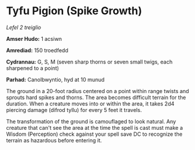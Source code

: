 # Tyfu Pigion (Spike Growth)

*Lefel 2 treiglio*

**Amser Hudo:** 1 acsiwn

**Amrediad:** 150 troedfedd

**Cydrannau:** G, S, M (seven sharp thorns or seven small twigs, each sharpened to a point)

**Parhad:** Canolbwyntio, hyd at 10  munud

The ground in a 20-foot radius centered on a point within range twists and sprouts hard spikes and thorns. The area becomes difficult terrain for the duration. When a creature moves into or within the area, it takes 2d4 piercing damage (difrod tyllu) for every 5 feet it travels.

The transformation of the ground is camouflaged to look natural. Any creature that can't see the area at the time the spell is cast must make a Wisdom (Perception) check against your spell save DC to recognize the terrain as hazardous before entering it.